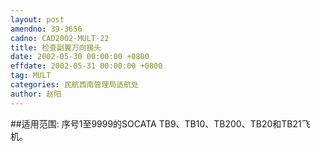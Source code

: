 ```yaml
---
layout: post
amendno: 39-3656
cadno: CAD2002-MULT-22
title: 检查副翼万向接头
date: 2002-05-30 00:00:00 +0800
effdate: 2002-05-31 00:00:00 +0800
tag: MULT
categories: 民航西南管理局适航处
author: 赵阳
---
```


##适用范围:
序号1至9999的SOCATA TB9、TB10、TB200、TB20和TB21飞机。

